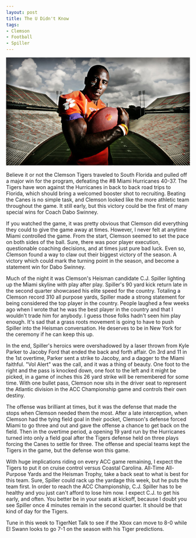 ```yaml
---
layout: post
title: The U Didn't Know
tags:
- Clemson
- Football
- Spiller
---
```

![C.J. Spiller](/img/spiller.jpg)

Believe it or not the Clemson Tigers traveled to South Florida and pulled off a major win for the program, defeating the #8 Miami Hurricanes 40-37. The Tigers have won against the Hurricanes in back to back road trips to Florida, which should bring a welcomed booster shot to recruiting. Beating the Canes is no simple task, and Clemson looked like the more athletic team throughout the game. It still early, but this victory could be the first of many special wins for Coach Dabo Swinney.

If you watched the game, it was pretty obvious that Clemson did everything they could to give the game away at times. However, I never felt at anytime Miami controlled the game. From the start, Clemson seemed to set the pace on both sides of the ball. Sure, there was poor player execution, questionable coaching decisions, and at times just pure bad luck. Even so, Clemson found a way to claw out their biggest victory of the season. A victory which could mark the turning point in the season, and become a statement win for Dabo Swinney.

Much of the night it was Clemson's Heisman candidate C.J. Spiller lighting up the Miami skyline with play after play. Spiller's 90 yard kick return late in the second quarter showcased his elite speed for the country. Totaling a Clemson record 310 all purpose yards, Spiller made a strong statement for being considered the top player in the country. People laughed a few weeks ago when I wrote that he was the best player in the country and that I wouldn't trade him for anybody. I guess those folks hadn't seen him play enough. It's sad that a grass roots movement is going to have to push Spiller into the Heisman conversation. He deserves to be in New York for the ceremony if he can keep this up.

In the end, Spiller's heroics were overshadowed by a laser thrown from Kyle Parker to Jacoby Ford that ended the back and forth affair. On 3rd and 11 in the 1st overtime, Parker sent a strike to Jacoby, and a dagger to the Miami faithful. "Vol Alert" was the call, and it was a thing of beauty. One foot to the right and the pass is knocked down, one foot to the left and it might be picked, in a game of inches this 26 yard strike will be remembered for some time. With one bullet pass, Clemson now sits in the driver seat to represent the Atlantic division in the ACC Championship game and controls their own destiny.

The offense was brilliant at times, but it was the defense that made the stops when Clemson needed them the most. After a late interception, when Clemson had the tying field goal in their pocket, Clemson's defense forced Miami to go three and out and gave the offense a chance to get back on the field. Then in the overtime period, a opening 19 yard run by the Hurricanes turned into only a field goal after the Tigers defense held on three plays forcing the Canes to settle for three. The offense and special teams kept the Tigers in the game, but the defense won this game.

With huge implications riding on every ACC game remaining, I expect the Tigers to put it on cruise control versus Coastal Carolina. All-Time All-Purpose Yards and the Heisman Trophy, take a back seat to what is best for this team. Sure, Spiller could rack up the yardage this week, but he puts the team first. In order to reach the ACC Championship, C.J. Spiller has to be healthy and you just can't afford to lose him now. I expect C.J. to get his early, and often. You better be in your seats at kickoff, because I doubt you see Spiller once 4 minutes remain in the second quarter. It should be that kind of day for the Tigers.

Tune in this week to TigerNet Talk to see if the Xbox can move to 8-0 while El Swann looks to go 7-1 on the season with his Tiger predictions.
